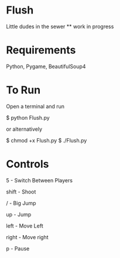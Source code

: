 Flush
=====

Little dudes in the sewer
** work in progress


Requirements
=====

Python, Pygame, BeautifulSoup4


To Run
=====

Open a terminal and run

$ python Flush.py

or alternatively

$ chmod +x Flush.py 
$ ./Flush.py


Controls
=====

5       - Switch Between Players

shift   - Shoot

/       - Big Jump

up      - Jump

left    - Move Left

right   - Move right

p       - Pause
